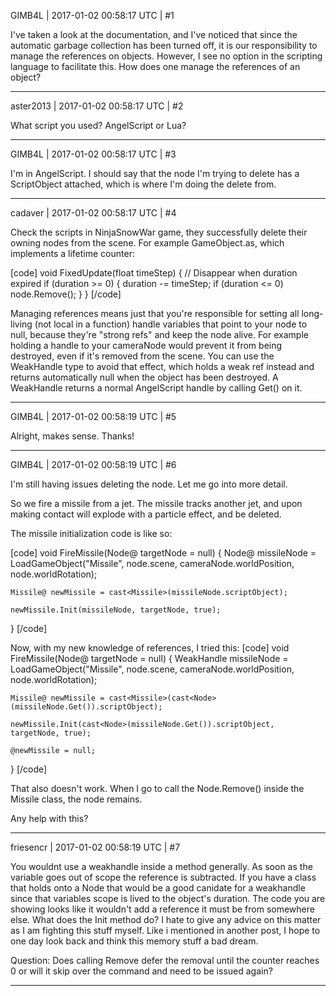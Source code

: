 GIMB4L | 2017-01-02 00:58:17 UTC | #1

I've taken a look at the documentation, and I've noticed that since the automatic garbage collection has been turned off, it is our responsibility to manage the references on objects. However, I see no option in the scripting language to facilitate this. How does one manage the references of an object?

-------------------------

aster2013 | 2017-01-02 00:58:17 UTC | #2

What script you used? AngelScript or Lua?

-------------------------

GIMB4L | 2017-01-02 00:58:17 UTC | #3

I'm in AngelScript. I should say that the node I'm trying to delete has a ScriptObject attached, which is where I'm doing the delete from.

-------------------------

cadaver | 2017-01-02 00:58:17 UTC | #4

Check the scripts in NinjaSnowWar game, they successfully delete their owning nodes from the scene. For example GameObject.as, which implements a lifetime counter:

[code]
    void FixedUpdate(float timeStep)
    {
        // Disappear when duration expired
        if (duration >= 0)
        {
            duration -= timeStep;
            if (duration <= 0)
                node.Remove();
        }
    }
[/code]

Managing references means just that you're responsible for setting all long-living (not local in a function) handle variables that point to your node to null, because they're "strong refs" and keep the node alive. For example holding a handle to your cameraNode would prevent it from being destroyed, even if it's removed from the scene. You can use the WeakHandle type to avoid that effect, which holds a weak ref instead and returns automatically null when the object has been destroyed. A WeakHandle returns a normal AngelScript handle by calling Get() on it.

-------------------------

GIMB4L | 2017-01-02 00:58:19 UTC | #5

Alright, makes sense. Thanks!

-------------------------

GIMB4L | 2017-01-02 00:58:19 UTC | #6

I'm still having issues deleting the node. Let me go into more detail.

So we fire a missile from a jet. The missile tracks another jet, and upon making contact will explode with a particle effect, and be deleted.

The missile initialization code is like so:

[code]
void FireMissile(Node@ targetNode = null)
{
	Node@ missileNode = LoadGameObject("Missile", node.scene, cameraNode.worldPosition, node.worldRotation);
		
	Missile@ newMissile = cast<Missile>(missileNode.scriptObject);
		
	newMissile.Init(missileNode, targetNode, true);
}
[/code]

Now, with my new knowledge of references, I tried this:
[code]
void FireMissile(Node@ targetNode = null)
{
	WeakHandle missileNode = LoadGameObject("Missile", node.scene, cameraNode.worldPosition, node.worldRotation);
		
	Missile@ newMissile = cast<Missile>(cast<Node>(missileNode.Get()).scriptObject);
		
	newMissile.Init(cast<Node>(missileNode.Get()).scriptObject, targetNode, true);

	@newMissile = null;
}
[/code]

That also doesn't work. When I go to call the Node.Remove() inside the Missile class, the node remains.

Any help with this?

-------------------------

friesencr | 2017-01-02 00:58:19 UTC | #7

You wouldnt use a weakhandle inside a method generally.  As soon as the variable goes out of scope the reference is subtracted.  If you have a class that holds onto a Node that would be a good canidate for a weakhandle since that variables scope is lived to the object's duration.  The code you are showing looks like it wouldn't add a reference it must be from somewhere else.  What does the Init method do?  I hate to give any advice on this matter as I am fighting this stuff myself.  Like i mentioned in another post, I hope to one day look back and think this memory stuff a bad dream.

Question:
Does calling Remove defer the removal until the counter reaches 0 or will it skip over the command and need to be issued again?

-------------------------

